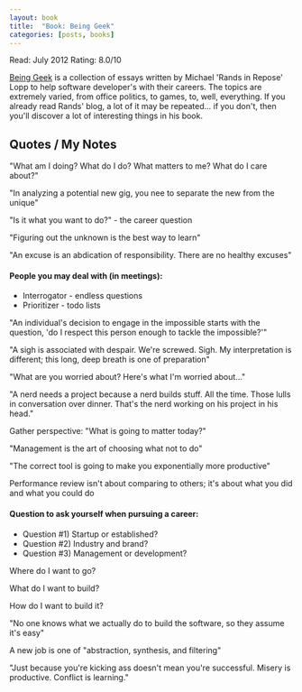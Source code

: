 ```yaml
---
layout: book
title:  "Book: Being Geek"
categories: [posts, books]
---
```

Read: July 2012
Rating: 8.0/10

[Being Geek](http://www.amazon.com/dp/0596155409?tag=parker08-20) is a collection of essays written by Michael 'Rands in Repose' Lopp to help software developer's with their careers. The topics are extremely varied, from office politics, to games, to, well, everything. If you already read Rands' blog, a lot of it may be repeated... if you don't, then you'll discover a lot of interesting things in his book.

## Quotes / My Notes

"What am I doing? What do I do? What matters to me? What do I care about?"

"In analyzing a potential new gig, you nee to separate the new from the unique"

"Is it what you want to do?" - the career question

"Figuring out the unknown is the best way to learn"

"An excuse is an abdication of responsibility. There are no healthy excuses"

#### People you may deal with (in meetings):
* Interrogator - endless questions
* Prioritizer - todo lists

"An individual's decision to engage in the impossible starts with the question, 'do I respect this person enough to tackle the impossible?'"

"A sigh is associated with despair. We're screwed. Sigh. My interpretation is different; this long, deep breath is one of preparation"

"What are you worried about? Here's what I'm worried about..."

"A nerd needs a project because a nerd builds stuff. All the time. Those lulls in conversation over dinner. That's the nerd working on his project in his head."

Gather perspective: "What is going to matter today?"

"Management is the art of choosing what not to do"

"The correct tool is going to make you exponentially more productive"

Performance review isn't about comparing to others; it's about what you did and what you could do

#### Question to ask yourself when pursuing a career:
* Question #1) Startup or established?
* Question #2) Industry and brand?
* Question #3) Management or development?

Where do I want to go?

What do I want to build?

How do I want to build it?

"No one knows what we actually do to build the software, so they assume it's easy"

A new job is one of "abstraction, synthesis, and filtering"

"Just because you're kicking ass doesn't mean you're successful. Misery is productive. Conflict is learning."
